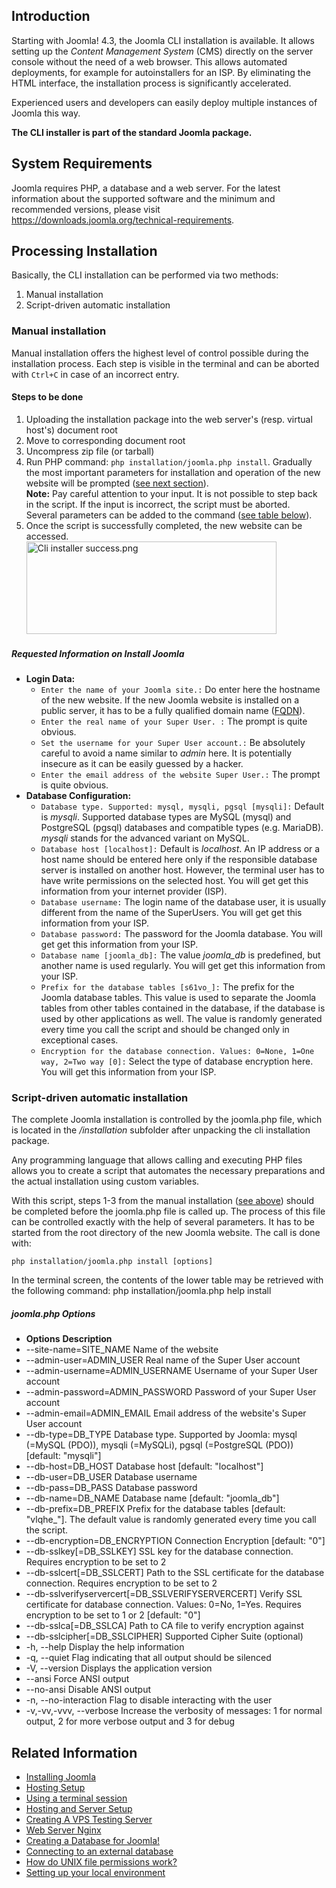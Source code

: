 <!-- Filename: J4.x:Joomla_CLI_Installation / Display title: Joomla CLI Installation -->

## Introduction

Starting with Joomla! 4.3, the Joomla CLI installation is available. It
allows setting up the *Content Management System* (CMS) directly on the
server console without the need of a web browser. This allows automated
deployments, for example for autoinstallers for an ISP. By eliminating
the HTML interface, the installation process is significantly
accelerated.

Experienced users and developers can easily deploy multiple instances of
Joomla this way.

**The CLI installer is part of the standard Joomla package.**

## System Requirements

Joomla requires PHP, a database and a web server. For the latest
information about the supported software and the minimum and recommended
versions, please visit
<a href="https://downloads.joomla.org/technical-requirements"
class="external free" target="_blank"
rel="noreferrer noopener">https://downloads.joomla.org/technical-requirements</a>.

## Processing Installation

Basically, the CLI installation can be performed via two methods:

1.  Manual installation
2.  Script-driven automatic installation

### Manual installation

Manual installation offers the highest level of control possible during
the installation process. Each step is visible in the terminal and can
be aborted with `Ctrl+C` in case of an incorrect entry.

#### Steps to be done

1.  Uploading the installation package into the web server's (resp.
    virtual host's) document root
2.  Move to corresponding document root
3.  Uncompress zip file (or tarball)
4.  Run PHP command: `php installation/joomla.php install`. Gradually
    the most important parameters for installation and operation of the
    new website will be prompted ([see next
    section](#Requested_Information_on_Install_Joomla)).  
    **Note:** Pay careful attention to your input. It is not possible to
    step back in the script. If the input is incorrect, the script must
    be aborted.  
    Several parameters can be added to the command ([see table
    below](#joomla.php_Options)).
5.  Once the script is successfully completed, the new website can be
    accessed.  
    <img
    src="https://docs.joomla.org/images/thumb/a/ad/Cli_installer_success.png/400px-Cli_installer_success.png"
    decoding="async"
    srcset="https://docs.joomla.org/images/a/ad/Cli_installer_success.png 1.5x"
    data-file-width="492" data-file-height="182" width="400" height="148"
    alt="Cli installer success.png" />

##### Requested Information on Install Joomla

- **Login Data:**
  - `Enter the name of your Joomla site.:` Do enter here the hostname of
    the new website. If the new Joomla website is installed on a public
    server, it has to be a fully qualified domain name
    (<a href="https://en.wikipedia.org/wiki/Fully_qualified_domain_name"
    class="external text" target="_blank"
    rel="nofollow noreferrer noopener">FQDN</a>).
  - `Enter the real name of your Super User. :` The prompt is quite
    obvious.
  - `Set the username for your Super User account.:` Be absolutely
    careful to avoid a name similar to *admin* here. It is potentially
    insecure as it can be easily guessed by a hacker.
  - `Enter the email address of the website Super User.:` The prompt is
    quite obvious.
- **Database Configuration:**
  - `Database type. Supported: mysql, mysqli, pgsql [mysqli]:` Default
    is *mysqli*. Supported database types are MySQL (mysql) and
    PostgreSQL (pgsql) databases and compatible types (e.g. MariaDB).
    *mysqli* stands for the advanced variant on MySQL.
  - `Database host [localhost]:` Default is *localhost*. An IP address
    or a host name should be entered here only if the responsible
    database server is installed on another host. However, the terminal
    user has to have write permissions on the selected host. You will
    get get this information from your internet provider (ISP).
  - `Database username:` The login name of the database user, it is
    usually different from the name of the SuperUsers. You will get get
    this information from your ISP.
  - `Database password:` The password for the Joomla database. You will
    get get this information from your ISP.
  - `Database name [joomla_db]:` The value *joomla_db* is predefined,
    but another name is used regularly. You will get get this
    information from your ISP.
  - `Prefix for the database tables [s61vo_]:` The prefix for the Joomla
    database tables. This value is used to separate the Joomla tables
    from other tables contained in the database, if the database is used
    by other applications as well. The value is randomly generated every
    time you call the script and should be changed only in exceptional
    cases.
  - `Encryption for the database connection. Values: 0=None, 1=One way, 2=Two way [0]:`
    Select the type of database encryption here. You will get this
    information from your ISP.

### Script-driven automatic installation

The complete Joomla installation is controlled by the
<span class="kbd">joomla.php</span> file, which is located in the
*/installation* subfolder after unpacking the cli installation package.

Any programming language that allows calling and executing PHP files
allows you to create a script that automates the necessary preparations
and the actual installation using custom variables.

With this script, steps 1-3 from the manual installation ([see
above](#Steps_to_be_done)) should be completed before the joomla.php
file is called up. The process of this file can be controlled exactly
with the help of several parameters. It has to be started from the root
directory of the new Joomla website. The call is done with:

    php installation/joomla.php install [options]

In the terminal screen, the contents of the lower table may be retrieved
with the following command: <span class="kbd">php
installation/joomla.php help install</span>

##### joomla.php Options

- **Options** **Description**
- <span class="kbd">--site-name=SITE_NAME</span> Name of the website
- <span class="kbd">--admin-user=ADMIN_USER</span> Real name of the Super User account
- <span class="kbd">--admin-username=ADMIN_USERNAME</span> Username of your Super User account
- <span class="kbd">--admin-password=ADMIN_PASSWORD</span> Password of your Super User account
- <span class="kbd">--admin-email=ADMIN_EMAIL</span> Email address of the website's Super User account
- <span class="kbd">--db-type=DB_TYPE</span> Database type. Supported by Joomla: mysql (=MySQL (PDO)), mysqli (=MySQLi), pgsql (=PostgreSQL (PDO)) \[default: "mysqli"\]
- <span class="kbd">--db-host=DB_HOST</span> Database host \[default: "localhost"\]
- <span class="kbd">--db-user=DB_USER</span> Database username
- <span class="kbd">--db-pass=DB_PASS</span> Database password
- <span class="kbd">--db-name=DB_NAME</span> Database name \[default: "joomla_db"\]
- <span class="kbd">--db-prefix=DB_PREFIX</span> Prefix for the database tables \[default: "vlqhe\_"\]. The default value is randomly generated every time you call the script.
- <span class="kbd">--db-encryption=DB_ENCRYPTION</span> Connection Encryption \[default: "0"\]
- <span class="kbd">--db-sslkey\[=DB_SSLKEY\]</span> SSL key for the database connection. Requires encryption to be set to 2
- <span class="kbd">--db-sslcert\[=DB_SSLCERT\]</span> Path to the SSL certificate for the database connection. Requires encryption to be set to 2
- <span class="kbd">--db-sslverifyservercert\[=DB_SSLVERIFYSERVERCERT\]</span> Verify SSL certificate for database connection. Values: 0=No, 1=Yes. Requires encryption to be set to 1 or 2 \[default: "0"\]
- <span class="kbd">--db-sslca\[=DB_SSLCA\]</span> Path to CA file to verify encryption against
- <span class="kbd">--db-sslcipher\[=DB_SSLCIPHER\]</span> Supported Cipher Suite (optional)
- <span class="kbd">-h, --help</span> Display the help information
- <span class="kbd">-q, --quiet</span> Flag indicating that all output should be silenced
- <span class="kbd">-V, --version</span> Displays the application version
- <span class="kbd">--ansi</span> Force ANSI output
- <span class="kbd">--no-ansi</span> Disable ANSI output
- <span class="kbd">-n, --no-interaction</span> Flag to disable interacting with the user
- <span class="kbd">-v,-vv,-vvv, --verbose</span> Increase the verbosity of messages: 1 for normal output, 2 for more verbose output and 3 for debug

## Related Information

- [Installing
  Joomla](https://docs.joomla.org/J4.x:Installing_Joomla "Special:MyLanguage/J4.x:Installing Joomla")
- [Hosting
  Setup](https://docs.joomla.org/J4.x:Hosting_Setup "Special:MyLanguage/J4.x:Hosting Setup")
- [Using a terminal
  session](https://docs.joomla.org/Using_a_terminal_session "Special:MyLanguage/Using a terminal session")
- [Hosting and Server
  Setup](https://docs.joomla.org/Security_Checklist/Hosting_and_Server_Setup "Special:MyLanguage/Security Checklist/Hosting and Server Setup")
- [Creating A VPS Testing
  Server](https://docs.joomla.org/Creating_A_VPS_Testing_Server "Special:MyLanguage/Creating A VPS Testing Server")
- [Web Server
  Nginx](https://docs.joomla.org/Nginx "Special:MyLanguage/Nginx")
- [Creating a Database for
  Joomla!](https://docs.joomla.org/Creating_a_Database_for_Joomla! "Special:MyLanguage/Creating a Database for Joomla!")
- [Connecting to an external
  database](https://docs.joomla.org/Connecting_to_an_external_database "Special:MyLanguage/Connecting to an external database")
- [How do UNIX file permissions
  work?](https://docs.joomla.org/How_do_UNIX_file_permissions_work%3F "Special:MyLanguage/How do UNIX file permissions work?")
- [Setting up your local
  environment](https://docs.joomla.org/J4.x:Setting_Up_Your_Local_Environment "Special:MyLanguage/J4.x:Setting Up Your Local Environment")
